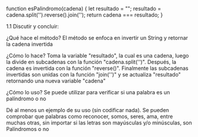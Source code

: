 function esPalindromo(cadena) {
  let resultado = "";
  resultado = cadena.split('').reverse().join('');
  return cadena === resultado;
}


1.1 Discutir y concluir:

¿Qué hace el método?
 El método se enfoca en invertir un String y retornar la cadena invertida

¿Cómo lo hace?
Toma la variable "resultado", la cual es una cadena, luego la divide en subcadenas con la función
"cadena.split('')". Después, la cadena es invertida con la función "reverse()". Finalmente las subcadenas
invertidas son unidas con la función "join('')" y se actualiza "resultado" retornando una nueva variable
"cadena"

¿Cómo lo uso?
Se puede utilizar para verificar si una palabra es un palíndromo o no

Dé al menos un ejemplo de su uso (sin codificar nada).
Se pueden comprobar que palabras como reconocer, somos, seres, ama, entre muchas otras, sin importar
si las letras son mayúsculas y/o minúsculas, son Palíndromos o no